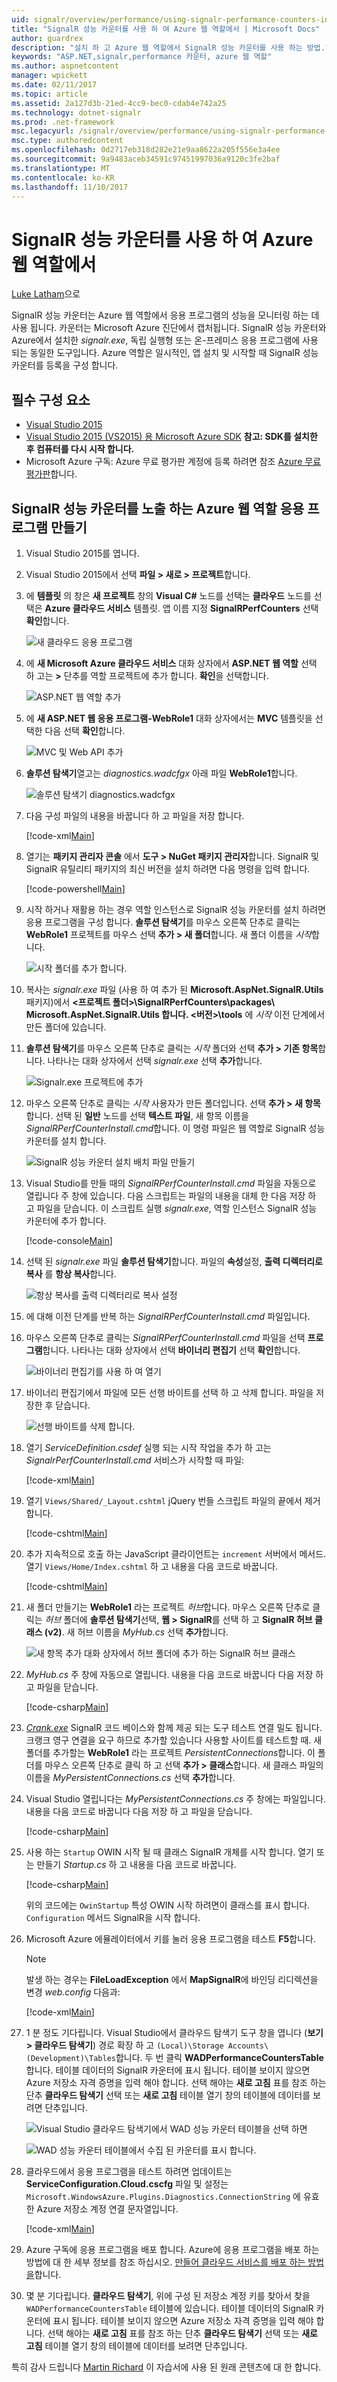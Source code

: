 ```yaml
---
uid: signalr/overview/performance/using-signalr-performance-counters-in-an-azure-web-role
title: "SignalR 성능 카운터를 사용 하 여 Azure 웹 역할에서 | Microsoft Docs"
author: guardrex
description: "설치 하 고 Azure 웹 역할에서 SignalR 성능 카운터를 사용 하는 방법."
keywords: "ASP.NET,signalr,performance 카운터, azure 웹 역할"
ms.author: aspnetcontent
manager: wpickett
ms.date: 02/11/2017
ms.topic: article
ms.assetid: 2a127d3b-21ed-4cc9-bec0-cdab4e742a25
ms.technology: dotnet-signalr
ms.prod: .net-framework
msc.legacyurl: /signalr/overview/performance/using-signalr-performance-counters-in-an-azure-web-role
msc.type: authoredcontent
ms.openlocfilehash: 0d2717eb318d282e21e9aa8622a205f556e3a4ee
ms.sourcegitcommit: 9a9483aceb34591c97451997036a9120c3fe2baf
ms.translationtype: MT
ms.contentlocale: ko-KR
ms.lasthandoff: 11/10/2017
---
```

# <a name="using-signalr-performance-counters-in-an-azure-web-role"></a>SignalR 성능 카운터를 사용 하 여 Azure 웹 역할에서

[Luke Latham](https://github.com/guardrex)으로

SignalR 성능 카운터는 Azure 웹 역할에서 응용 프로그램의 성능을 모니터링 하는 데 사용 됩니다. 카운터는 Microsoft Azure 진단에서 캡처됩니다. SignalR 성능 카운터와 Azure에서 설치한 *signalr.exe*, 독립 실행형 또는 온-프레미스 응용 프로그램에 사용 되는 동일한 도구입니다. Azure 역할은 일시적인, 앱 설치 및 시작할 때 SignalR 성능 카운터를 등록을 구성 합니다.

## <a name="prerequisites"></a>필수 구성 요소

* [Visual Studio 2015](https://www.visualstudio.com/vs/visual-studio-express/)
* [Visual Studio 2015 (VS2015) 용 Microsoft Azure SDK](https://azure.microsoft.com/downloads/) **참고: SDK를 설치한 후 컴퓨터를 다시 시작 합니다.**
* Microsoft Azure 구독: Azure 무료 평가판 계정에 등록 하려면 참조 [Azure 무료 평가판](https://azure.microsoft.com/free/)합니다.

## <a name="creating-an-azure-web-role-application-that-exposes-signalr-performance-counters"></a>SignalR 성능 카운터를 노출 하는 Azure 웹 역할 응용 프로그램 만들기

1. Visual Studio 2015를 엽니다.

2. Visual Studio 2015에서 선택 **파일 &gt; 새로 &gt; 프로젝트**합니다.

3. 에 **템플릿** 의 창은 **새 프로젝트** 창의 **Visual C#** 노드를 선택는 **클라우드** 노드를 선택은 **Azure 클라우드 서비스** 템플릿. 앱 이름 지정 **SignalRPerfCounters** 선택 **확인**합니다.

   ![새 클라우드 응용 프로그램](using-signalr-performance-counters-in-an-azure-web-role/_static/image1.png)
    
4. 에 **새 Microsoft Azure 클라우드 서비스** 대화 상자에서 **ASP.NET 웹 역할** 선택 하 고는  **&gt;**  단추를 역할 프로젝트에 추가 합니다. **확인**을 선택합니다.

   ![ASP.NET 웹 역할 추가](using-signalr-performance-counters-in-an-azure-web-role/_static/image2.png)
    
5. 에 **새 ASP.NET 웹 응용 프로그램-WebRole1** 대화 상자에서는 **MVC** 템플릿을 선택한 다음 선택 **확인**합니다.

   ![MVC 및 Web API 추가](using-signalr-performance-counters-in-an-azure-web-role/_static/image3.png)
    
6. **솔루션 탐색기**열고는 *diagnostics.wadcfgx* 아래 파일 **WebRole1**합니다.

   ![솔루션 탐색기 diagnostics.wadcfgx](using-signalr-performance-counters-in-an-azure-web-role/_static/image4.png)
    
7. 다음 구성 파일의 내용을 바꿉니다 하 고 파일을 저장 합니다.

   [!code-xml[Main](using-signalr-performance-counters-in-an-azure-web-role/samples/sample1.xml)]
    
8. 열기는 **패키지 관리자 콘솔** 에서 **도구 &gt; NuGet 패키지 관리자**합니다. SignalR 및 SignalR 유틸리티 패키지의 최신 버전을 설치 하려면 다음 명령을 입력 합니다.

   [!code-powershell[Main](using-signalr-performance-counters-in-an-azure-web-role/samples/sample2.ps1)]
    
9. 시작 하거나 재활용 하는 경우 역할 인스턴스로 SignalR 성능 카운터를 설치 하려면 응용 프로그램을 구성 합니다. **솔루션 탐색기**를 마우스 오른쪽 단추로 클릭는 **WebRole1** 프로젝트를 마우스 선택 **추가 &gt; 새 폴더**합니다. 새 폴더 이름을 *시작*합니다.

   ![시작 폴더를 추가 합니다.](using-signalr-performance-counters-in-an-azure-web-role/_static/image5.png)
    
10. 복사는 *signalr.exe* 파일 (사용 하 여 추가 된 **Microsoft.AspNet.SignalR.Utils** 패키지)에서  **&lt;프로젝트 폴더&gt;\SignalRPerfCounters\packages\ Microsoft.AspNet.SignalR.Utils 합니다. &lt;버전&gt;\tools** 에 *시작* 이전 단계에서 만든 폴더에 있습니다.

11. **솔루션 탐색기**를 마우스 오른쪽 단추로 클릭는 *시작* 폴더와 선택 **추가 &gt; 기존 항목**합니다. 나타나는 대화 상자에서 선택 *signalr.exe* 선택 **추가**합니다.

    ![Signalr.exe 프로젝트에 추가](using-signalr-performance-counters-in-an-azure-web-role/_static/image6.png)
    
12. 마우스 오른쪽 단추로 클릭는 *시작* 사용자가 만든 폴더입니다. 선택 **추가 &gt; 새 항목**합니다. 선택 된 **일반** 노드를 선택 **텍스트 파일**, 새 항목 이름을 *SignalRPerfCounterInstall.cmd*합니다. 이 명령 파일은 웹 역할로 SignalR 성능 카운터를 설치 합니다.

    ![SignalR 성능 카운터 설치 배치 파일 만들기](using-signalr-performance-counters-in-an-azure-web-role/_static/image7.png)
     
13. Visual Studio를 만들 때의 *SignalRPerfCounterInstall.cmd* 파일을 자동으로 열립니다 주 창에 있습니다. 다음 스크립트는 파일의 내용을 대체 한 다음 저장 하 고 파일을 닫습니다. 이 스크립트 실행 *signalr.exe*, 역할 인스턴스 SignalR 성능 카운터에 추가 합니다.

    [!code-console[Main](using-signalr-performance-counters-in-an-azure-web-role/samples/sample3.cmd)]
    
14. 선택 된 *signalr.exe* 파일 **솔루션 탐색기**합니다. 파일의 **속성**설정, **출력 디렉터리로 복사** 를 **항상 복사**합니다.

    ![항상 복사를 출력 디렉터리로 복사 설정](using-signalr-performance-counters-in-an-azure-web-role/_static/image8.png)
    
15. 에 대해 이전 단계를 반복 하는 *SignalRPerfCounterInstall.cmd* 파일입니다.

    
16. 마우스 오른쪽 단추로 클릭는 *SignalRPerfCounterInstall.cmd* 파일을 선택 **프로그램**합니다. 나타나는 대화 상자에서 선택 **바이너리 편집기** 선택 **확인**합니다.

    ![바이너리 편집기를 사용 하 여 열기](using-signalr-performance-counters-in-an-azure-web-role/_static/image9.png)
    
17. 바이너리 편집기에서 파일에 모든 선행 바이트를 선택 하 고 삭제 합니다. 파일을 저장한 후 닫습니다.

    ![선행 바이트를 삭제 합니다.](using-signalr-performance-counters-in-an-azure-web-role/_static/image10.png)
    
18. 열기 *ServiceDefinition.csdef* 실행 되는 시작 작업을 추가 하 고는 *SignalrPerfCounterInstall.cmd* 서비스가 시작할 때 파일:

    [!code-xml[Main](using-signalr-performance-counters-in-an-azure-web-role/samples/sample4.xml?highlight=4-7)]
    
19. 열기 `Views/Shared/_Layout.cshtml` jQuery 번들 스크립트 파일의 끝에서 제거 합니다.

    [!code-cshtml[Main](using-signalr-performance-counters-in-an-azure-web-role/samples/sample5.cshtml)]
    
20. 추가 지속적으로 호출 하는 JavaScript 클라이언트는 `increment` 서버에서 메서드. 열기 `Views/Home/Index.cshtml` 하 고 내용을 다음 코드로 바꿉니다.

    [!code-cshtml[Main](using-signalr-performance-counters-in-an-azure-web-role/samples/sample6.cshtml)]
    
21. 새 폴더 만들기는 **WebRole1** 라는 프로젝트 *허브*합니다. 마우스 오른쪽 단추로 클릭는 *허브* 폴더에 **솔루션 탐색기**선택, **웹 &gt; SignalR**를 선택 하 고 **SignalR 허브 클래스 (v2)**. 새 허브 이름을 *MyHub.cs* 선택 **추가**합니다.

    ![새 항목 추가 대화 상자에서 허브 폴더에 추가 하는 SignalR 허브 클래스](using-signalr-performance-counters-in-an-azure-web-role/_static/image13.png)

22. *MyHub.cs* 주 창에 자동으로 열립니다. 내용을 다음 코드로 바꿉니다 다음 저장 하 고 파일을 닫습니다.

    [!code-csharp[Main](using-signalr-performance-counters-in-an-azure-web-role/samples/sample7.cs)]
    
23. *[Crank.exe](signalr-connection-density-testing-with-crank.md)*  SignalR 코드 베이스와 함께 제공 되는 도구 테스트 연결 밀도 됩니다. 크랭크 영구 연결을 요구 하므로 추가할 있습니다 사용할 사이트를 테스트할 때. 새 폴더를 추가할는 **WebRole1** 라는 프로젝트 *PersistentConnections*합니다. 이 폴더를 마우스 오른쪽 단추로 클릭 하 고 선택 **추가 &gt; 클래스**합니다. 새 클래스 파일의 이름을 *MyPersistentConnections.cs* 선택 **추가**합니다.

24. Visual Studio 열립니다는 *MyPersistentConnections.cs* 주 창에는 파일입니다. 내용을 다음 코드로 바꿉니다 다음 저장 하 고 파일을 닫습니다.

    [!code-csharp[Main](using-signalr-performance-counters-in-an-azure-web-role/samples/sample8.cs)]
    
25. 사용 하는 `Startup` OWIN 시작 될 때 클래스 SignalR 개체를 시작 합니다. 열기 또는 만들기 *Startup.cs* 하 고 내용을 다음 코드로 바꿉니다.

    [!code-csharp[Main](using-signalr-performance-counters-in-an-azure-web-role/samples/sample9.cs)]
    
    위의 코드에는 `OwinStartup` 특성 OWIN 시작 하려면이 클래스를 표시 합니다. `Configuration` 메서드 SignalR을 시작 합니다.
    
26. Microsoft Azure 에뮬레이터에서 키를 눌러 응용 프로그램을 테스트 **F5**합니다.

    > [!NOTE]
    > 발생 하는 경우는 **FileLoadException** 에서 **MapSignalR**에 바인딩 리디렉션을 변경 *web.config* 다음과:

    [!code-xml[Main](using-signalr-performance-counters-in-an-azure-web-role/samples/sample12.xml?highlight=3,7)]
    
27. 1 분 정도 기다립니다. Visual Studio에서 클라우드 탐색기 도구 창을 엽니다 (**보기 &gt; 클라우드 탐색기**) 경로 확장 하 고 `(Local)\Storage Accounts\(Development)\Tables`합니다. 두 번 클릭 **WADPerformanceCountersTable**합니다. 테이블 데이터의 SignalR 카운터에 표시 됩니다. 테이블 보이지 않으면 Azure 저장소 자격 증명을 입력 해야 합니다. 선택 해야는 **새로 고침** 표를 참조 하는 단추 **클라우드 탐색기** 선택 또는 **새로 고침** 테이블 열기 창의 테이블에 데이터를 보려면 단추입니다.

    ![Visual Studio 클라우드 탐색기에서 WAD 성능 카운터 테이블을 선택 하면](using-signalr-performance-counters-in-an-azure-web-role/_static/image11.png)

    ![WAD 성능 카운터 테이블에서 수집 된 카운터를 표시 합니다.](using-signalr-performance-counters-in-an-azure-web-role/_static/image12.png)
    
28. 클라우드에서 응용 프로그램을 테스트 하려면 업데이트는 **ServiceConfiguration.Cloud.cscfg** 파일 및 설정는 `Microsoft.WindowsAzure.Plugins.Diagnostics.ConnectionString` 에 유효한 Azure 저장소 계정 연결 문자열입니다.

    [!code-xml[Main](using-signalr-performance-counters-in-an-azure-web-role/samples/sample10.xml)]

29. Azure 구독에 응용 프로그램을 배포 합니다. Azure에 응용 프로그램을 배포 하는 방법에 대 한 세부 정보를 참조 하십시오. [만들어 클라우드 서비스를 배포 하는 방법을](https://docs.microsoft.com/azure/cloud-services/cloud-services-how-to-create-deploy)합니다.

30. 몇 분 기다립니다. **클라우드 탐색기**, 위에 구성 된 저장소 계정 키를 찾아서 찾을 `WADPerformanceCountersTable` 테이블에 있습니다. 테이블 데이터의 SignalR 카운터에 표시 됩니다. 테이블 보이지 않으면 Azure 저장소 자격 증명을 입력 해야 합니다. 선택 해야는 **새로 고침** 표를 참조 하는 단추 **클라우드 탐색기** 선택 또는 **새로 고침** 테이블 열기 창의 테이블에 데이터를 보려면 단추입니다.

특히 감사 드립니다 [Martin Richard](https://social.msdn.microsoft.com/profile/Martin+Richard) 이 자습서에 사용 된 원래 콘텐츠에 대 한 합니다.
